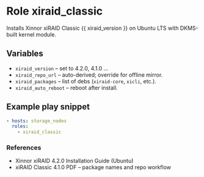 # Role **xiraid_classic**
Installs Xinnor xiRAID Classic {{ xiraid_version }} on Ubuntu LTS with DKMS-built
kernel module.

## Variables
* `xiraid_version` – set to 4.2.0, 4.1.0 ...
* `xiraid_repo_url` – auto-derived; override for offline mirror.
* `xiraid_packages` – list of debs (`xiraid-core`, `xicli`, etc.).
* `xiraid_auto_reboot` – reboot after install.

## Example play snippet
```yaml
- hosts: storage_nodes
  roles:
    - xiraid_classic
```

### References
* Xinnor xiRAID 4.2.0 Installation Guide (Ubuntu)
* xiRAID Classic 4.1.0 PDF – package names and repo workflow
